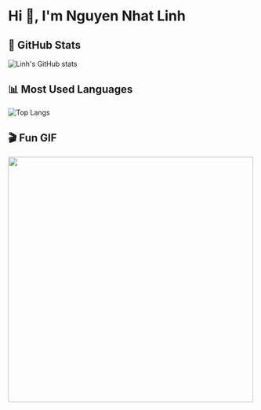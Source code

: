 # Hi 👋, I'm Nguyen Nhat Linh  

## 🚀 GitHub Stats  
![Linh's GitHub stats](https://github-readme-stats.vercel.app/api?username=NguyenNhatLinh&show_icons=true&theme=radical)

## 📊 Most Used Languages  
![Top Langs](https://github-readme-stats.vercel.app/api/top-langs/?username=NguyenNhatLinh&layout=compact)

## 🎬 Fun GIF  
<img src="https://raw.githubusercontent.com/Nghiep94vn/Nghiep94vn/main/coding.gif" width="500"/>
